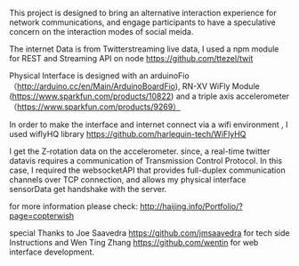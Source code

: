 This project is designed to bring an alternative interaction experience for network communications, and engage participants to have a speculative concern on the interaction modes of social meida.

The internet Data is from Twitterstreaming live data, I used a npm module for REST and Streaming API on node https://github.com/ttezel/twit

Physical Interface is designed with an arduinoFio（http://arduino.cc/en/Main/ArduinoBoardFio), RN-XV WiFly Module (https://www.sparkfun.com/products/10822) and a triple axis accelerometer（https://www.sparkfun.com/products/9269）

In order to make the interface and internet connect via a wifi environment , I used wiflyHQ library https://github.com/harlequin-tech/WiFlyHQ

I get the Z-rotation data on the accelerometer. since, a real-time twitter datavis requires a communication of Transmission Control Protocol. In this case, I required the websocketAPI that provides full-duplex communication channels over TCP connection, and allows my physical interface sensorData get handshake with the server.

for more information please check:
http://haijing.info/Portfolio/?page=copterwish


special Thanks to Joe Saavedra https://github.com/jmsaavedra for tech side Instructions and Wen Ting Zhang https://github.com/wentin for web interface development.

